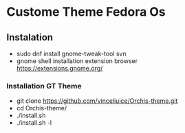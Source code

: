 # Custome Theme Fedora Os

## Instalation
- sudo dnf install gnome-tweak-tool svn
- gnome shell installation extension browser https://extensions.gnome.org/

### Installation GT Theme
- git clone https://github.com/vinceliuice/Orchis-theme.git
- cd Orchis-theme/
- ./install.sh
- ./install.sh -l

